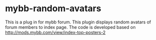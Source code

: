 mybb-random-avatars
===================
This is a plug in for mybb forum. This plugin displays random avatars of forum members to index page. The code is developed based on http://mods.mybb.com/view/index-top-posters-2